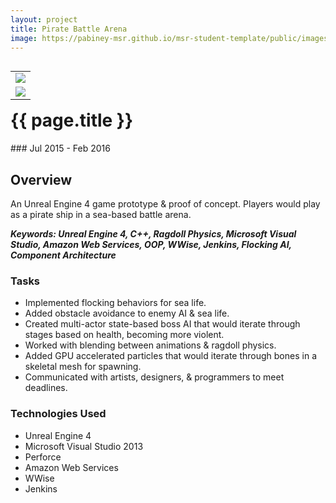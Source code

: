 ```yaml
---
layout: project
title: Pirate Battle Arena
image: https://pabiney-msr.github.io/msr-student-template/public/images/kraken.png
---
```

<table align="right">
	<tr>
		<td>
			<img class="project-image" src="https://pabiney-msr.github.io/msr-student-template/public/images/kraken.png"/>
		</td>
	</tr>
	<tr>
		<td>
			<img class="project-image" src="https://pabiney-msr.github.io/msr-student-template/public/images/krakenvsland.png"/>
		</td>
	</tr>
</table>
<h1 id="project-title">{{ page.title }}</h1>
### Jul 2015 - Feb 2016

## Overview
An Unreal Engine 4 game prototype & proof of concept. Players would play as a pirate ship in a sea-based battle arena.

<b><i>Keywords: Unreal Engine 4, C++, Ragdoll Physics, Microsoft Visual Studio, Amazon Web Services, OOP, WWise, Jenkins, Flocking AI, Component Architecture</i></b>

### Tasks
* Implemented flocking behaviors for sea life.
* Added obstacle avoidance to enemy AI & sea life.
* Created multi-actor state-based boss AI that would iterate through stages based on health, becoming more violent.
* Worked with blending between animations & ragdoll physics.
* Added GPU accelerated particles that would iterate through bones in a skeletal mesh for spawning.
* Communicated with artists, designers, & programmers to meet deadlines.

### Technologies Used
* Unreal Engine 4
* Microsoft Visual Studio 2013
* Perforce
* Amazon Web Services
* WWise
* Jenkins